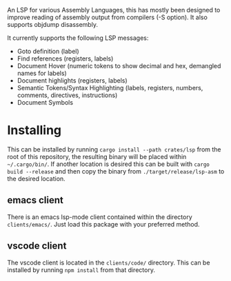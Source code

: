 An LSP for various Assembly Languages, this has mostly been designed to improve reading of assembly output from compilers (-S option). It also supports objdump disassembly.

It currently supports the following LSP messages:
* Goto definition (label)
* Find references (registers, labels)
* Document Hover (numeric tokens to show decimal and hex, demangled names for labels)
* Document highlights (registers, labels)
* Semantic Tokens/Syntax Highlighting (labels, registers, numbers, comments, directives, instructions)
* Document Symbols

# Installing
This can be installed by running `cargo install --path crates/lsp` from the root of this repository, the resulting binary will be placed within `~/.cargo/bin/`. If another location is desired this can be built with `cargo build --release` and then copy the binary from `./target/release/lsp-asm` to the desired location.

## emacs client
There is an emacs lsp-mode client contained within the directory `clients/emacs/`. Just load this package with your preferred method.

## vscode client
The vscode client is located in the `clients/code/` directory. This can be installed by running `npm install` from that directory.
